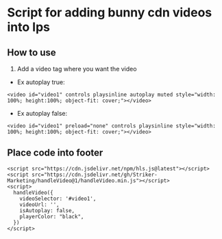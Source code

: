 # Script for adding bunny cdn videos into lps

## How to use

1. Add a video tag where you want the video

- Ex autoplay true: 

```
<video id="video1" controls playsinline autoplay muted style="width: 100%; height:100%; object-fit: cover;"></video>
```

- Ex autoplay false: 

```
<video id="video1" preload="none" controls playsinline style="width: 100%; height:100%; object-fit: cover;"></video>
```

## Place code into footer

```
<script src="https://cdn.jsdelivr.net/npm/hls.js@latest"></script>
<script src="https://cdn.jsdelivr.net/gh/Striker-Marketing/handleVideo@1/handleVideo.min.js"></script>
<script>
  handleVideo({
    videoSelector: '#video1',
    videoUrl: '',
    isAutoplay: false,
    playerColor: "black",
  })
</script>
```